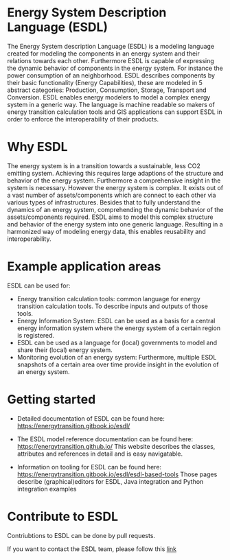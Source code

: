 # Energy System Description Language (ESDL)

The Energy System description Language (ESDL) is a modeling language created for modeling the components in an energy system and their relations towards each other. Furthermore ESDL is capable of expressing the dynamic behavior of components in the energy system. For instance the power consumption of an neighborhood. ESDL describes components by their basic functionality (Energy Capabilities), these are modeled in 5 abstract categories: Production, Consumption, Storage, Transport and Conversion. ESDL enables energy modelers to model a complex energy system in a generic way. The language is machine readable so makers of energy transition calculation tools and GIS applications can support ESDL in order to enforce the interoperability of their products.

# Why ESDL
The energy system is in a transition towards a sustainable, less CO2 emitting system. Achieving this requires large adaptions of the structure and behavior of the energy system. Furthermore a comprehensive insight in the system is necessary. However the energy system is complex. It exists out of a vast number of assets/components which are connect to each other via various types of infrastructures. Besides that to fully understand the dynamics of an energy system, comprehending the dynamic behavior of the assets/components required. ESDL aims to model this complex structure and behavior of the energy system into one generic language. Resulting in a harmonized way of modeling energy data, this enables reusability and interoperability.

# Example application areas
ESDL can be used for: 

* Energy transition calculation tools: common language for energy transition calculation tools. To describe inputs and outputs of those tools. 
* Energy Information System: ESDL can be used as a basis for a central energy information system where the energy system of a certain region is registered. 
* ESDL can be used as a language for (local) governments to model and share their (local) energy system. 
* Monitoring evolution of an energy system: Furthermore, multiple ESDL snapshots of a certain area over time provide insight in the evolution of an energy system. 

# Getting started
- Detailed documentation of ESDL can be found here:
https://energytransition.gitbook.io/esdl/

- The ESDL model reference documentation can be found here:
https://energytransition.github.io/
This website describes the classes, attributes and references in detail and is easy navigatable.

- Information on tooling for ESDL can be found here:
https://energytransition.gitbook.io/esdl/esdl-based-tools
Those pages describe (graphical)editors for ESDL, Java integration and Python integration examples

# Contribute to ESDL
Contriubtions to ESDL can be done by pull requests.

If you want to contact the ESDL team, please follow this [link](https://www.tno.nl/nl/aandachtsgebieden/informatie-communicatie-technologie/expertisegroepen/monitoring-control-services/grip-op-de-energietransitie-met-esdl/)

